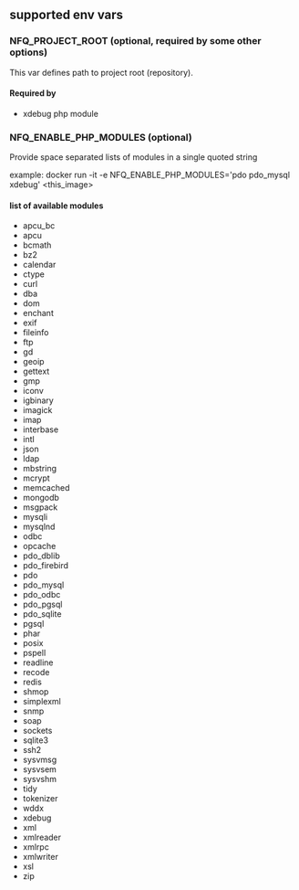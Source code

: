 

## supported env vars


### NFQ_PROJECT_ROOT (optional, required by some other options)

This var defines path to project root (repository).

#### Required by

* xdebug php module


### NFQ_ENABLE_PHP_MODULES (optional)

Provide space separated lists of modules in a single quoted string

example:
    docker run -it -e NFQ_ENABLE_PHP_MODULES='pdo pdo_mysql xdebug' <this_image>

#### list of available modules

* apcu_bc
* apcu
* bcmath
* bz2
* calendar
* ctype
* curl
* dba
* dom
* enchant
* exif
* fileinfo
* ftp
* gd
* geoip
* gettext
* gmp
* iconv
* igbinary
* imagick
* imap
* interbase
* intl
* json
* ldap
* mbstring
* mcrypt
* memcached
* mongodb
* msgpack
* mysqli
* mysqlnd
* odbc
* opcache
* pdo_dblib
* pdo_firebird
* pdo
* pdo_mysql
* pdo_odbc
* pdo_pgsql
* pdo_sqlite
* pgsql
* phar
* posix
* pspell
* readline
* recode
* redis
* shmop
* simplexml
* snmp
* soap
* sockets
* sqlite3
* ssh2
* sysvmsg
* sysvsem
* sysvshm
* tidy
* tokenizer
* wddx
* xdebug
* xml
* xmlreader
* xmlrpc
* xmlwriter
* xsl
* zip


